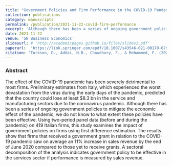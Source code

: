 ```yaml
---
title: "Government Policies and Firm Performance in the COVID-19 Pandemic Era: A Sectoral Analysis"
collection: publications
category: manuscripts
permalink: /publication/2021-11-22-covid-firm-performance 
excerpt: 'Although there has been a series of ongoing government policies to mitigate the economic effect of the pandemic, we do not know to what extent these policies have been effective. Using two-period panel data (before and during the pandemic) on 419 Italian firms, this study examines the impact of government policies on firms.'
date: 2021-11-22
venue: 'SN Business Economics'
slidesurl: # 'http://academicpages.github.io/files/slides1.pdf'
paperurl:  'https://link.springer.com/epdf/10.1007/s43546-021-00170-6?sharing_token=Sq1uk9_Gbt_lFLEtcTGQ2Pe4RwlQNchNByi7wbcMAY4xHzOEXZS1r7XxXYCWpQIilQDkspsAfxxCqqNb1aHlwFGoRUwTSyBqwbNtUn-njgFUlPwMdykzvNE4S5ZNulG2mMLnbD62iPEFVvy7d4cOvdx36BZYji1gzQnP8onUSP0%3D'
citation: 'Turkson, D., Addai, N.B., Chowdhury, F., & Mohammed, F. (2021). Government Policies and Firm Performance in the COVID-19 Pandemic Era: A Sectoral Analysis.  <i>SN Business Economics</i>, 1(12): 1-22.'
---
```



### Abstract
The effect of the COVID-19 pandemic has been severely detrimental to most firms. Preliminary estimates from Italy, which experienced the worst devastation from the virus during the early days of the pandemic, predicted that the country could lose at least $8.3 bn in the service and manufacturing sectors due to the coronavirus pandemic. Although there has been a series of ongoing government policies to mitigate the economic effect of the pandemic, we do not know to what extent these policies have been effective. Using two-period panel data (before and during the pandemic) on 419 Italian firms, this study examines the impact of government policies on firms using first difference estimation. The results show that firms that received a government grant in relation to the COVID-19 pandemic saw on average an 11% increase in sales revenue by the end of June 2020 compared to those yet to receive grants. A sectoral decomposition of the analysis indicates government policy to be effective in the services sector if performance is measured by sales revenue.